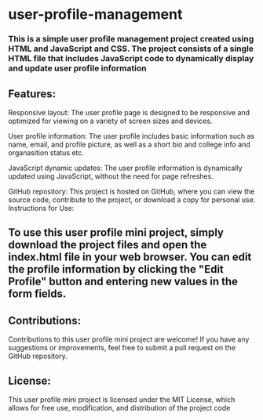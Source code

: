 # user-profile-management
### This is a simple user profile management project created using HTML and JavaScript and CSS. The project consists of a single HTML file that includes JavaScript code to dynamically display and update user profile information

## Features:

Responsive layout: The user profile page is designed to be responsive and optimized for viewing on a variety of screen sizes and devices.

User profile information: The user profile includes basic information such as name, email, and profile picture, as well as a short bio and college info and organasition status etc.

JavaScript dynamic updates: The user profile information is dynamically updated using JavaScript, without the need for page refreshes.

GitHub repository: This project is hosted on GitHub, where you can view the source code, contribute to the project, or download a copy for personal use.
Instructions for Use:

## To use this user profile mini project, simply download the project files and open the index.html file in your web browser. You can edit the profile information by clicking the "Edit Profile" button and entering new values in the form fields.

## Contributions:

Contributions to this user profile mini project are welcome! If you have any suggestions or improvements, feel free to submit a pull request on the GitHub repository.

## License:

This user profile mini project is licensed under the MIT License, which allows for free use, modification, and distribution of the project code
